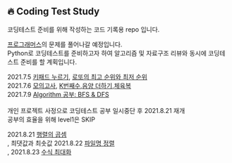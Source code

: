 🔥 Coding Test Study
--------------
코딩테스트 준비를 위해 작성하는 코드 기록용 repo 입니다.<br>

<a href='https://programmers.co.kr/learn/challenges'>프로그래머스</a>의 문제를 풀어나갈 예정입니다.<br>
Python로 코딩테스트를 준비하고자 하여 알고리즘 및 자료구조 리뷰와 동시에 코딩테스트 준비를 할 계획입니다.<br>

2021.7.5 <a href='https://www.notion.so/69b589cef23d44879b209ead57f52d79'>키패드 누르기</a>, <a href='https://www.notion.so/e9897bd01aab4bfdabc8fcacdbece67d'>로또의 최고 순위와 최저 순위</a><br>
2021.7.6 <a href='https://www.notion.so/e970358188c94464806392ad30b78d68'>모의고사</a>, <a href='https://www.notion.so/K-2a849cbfdd1a477fb8028753b2409173'>K번째수</a>,<a href='https://www.notion.so/9c61c0b68b994eaeb87f90d4eeb3d476'>음양 더하기</a>,<a href='https://www.notion.so/0d582fee53174bc09703a6a1063f7662'>체육복</a><br>
2021.7.9 <a href='https://www.notion.so/8a6ee0ccc1254fc79ca1d8f39a7223eb#1bb091971bca49eba4f75b34b41086e0'>Algorithm 공부: BFS & DFS</a><br>
<br>개인 프로젝트 사정으로 코딩테스트 공부 일시중단 후 2021.8.21 재개<br>
공부의 효율을 위해 level1은 SKIP<br>

2021.8.21 <a href='https://velog.io/@highgrace/%ED%96%89%EB%A0%AC%EC%9D%98-%EA%B3%B1%EC%85%88'>행렬의 곱셈</a><br>, 최댓값과 최솟값
2021.8.22 <a href='https://velog.io/@highgrace/2018-KAKAO-BLIND-RECRUITMENT3%EC%B0%A8-%ED%8C%8C%EC%9D%BC%EB%AA%85-%EC%A0%95%EB%A0%AC'>파일명 정렬</a><br>,
2021.8.23 <a href='https://velog.io/@highgrace/2020-%EC%B9%B4%EC%B9%B4%EC%98%A4-%EC%9D%B8%ED%84%B4%EC%8B%AD-%EC%88%98%EC%8B%9D-%EC%B5%9C%EB%8C%80%ED%99%94'>수식 최대화</a><br>